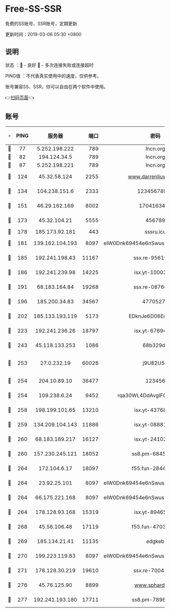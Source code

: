 # Free-SS-SSR

免费的SS账号、SSR账号，定期更新

更新时间：2019-03-06 05:30 +0800

## 说明

状态     ：🙂 - 良好 🙁 - 多次连接失败或连接超时

PING值   ：不代表真实使用中的速度，仅供参考。

账号兼容SS、SSR，你可以自由在两个软件中使用。

👉[扫码页面](https://liesauer.github.io/free-ss-ssr.github.io/)👈

## 账号

|-|PING|服务器|端口|密码|加密方式|区域|
|:----:|:----:|:-----:|-----:|:----:|:----:|:----:|
|🙂|77|5.252.198.222|789|lncn.org|rc4|JP|
|🙂|82|194.124.34.5|789|lncn.org|rc4|JP|
|🙂|87|5.252.198.221|789|lncn.org|rc4|JP|
|🙂|124|45.32.58.124|2255|www.darrenliuwei.com|aes-256-cfb|JP|
|🙂|134|104.238.151.6|2333|12345678900|aes-256-cfb|JP|
|🙂|151|46.29.162.169|8002|1704163453|aes-256-cfb|RU|
|🙂|173|45.32.104.21|5555|456789|aes-256-cfb|SG|
|🙂|178|185.173.92.181|443|sssru.icu|rc4-md5|RU|
|🙂|181|139.162.104.193|8097|eIW0Dnk69454e6nSwuspv9DmS201tQ0D|aes-256-cfb|JP|
|🙂|185|192.241.198.43|11167|ssx.re-95619566|aes-256-cfb|US|
|🙂|186|192.241.239.98|14225|isx.yt-10002331|aes-256-cfb|US|
|🙂|191|68.183.164.84|19268|ssx.re-08766670|aes-256-cfb|US|
|🙂|196|185.200.34.83|34567|47705279|aes-256-cfb|US|
|🙂|202|185.133.193.119|5173|EDknJe6D06EoWDaw|aes-256-cfb|US|
|🙂|223|192.241.236.26|18797|isx.yt-67694274|aes-256-cfb|US|
|🙂|243|45.118.133.253|1086|68b329da|aes-256-cfb|SG|
|🙂|253|27.0.232.19|60026|j9U82U53|xchacha20-ietf-poly1305|HK|
|🙂|254|204.10.89.10|36477|123456|aes-256-cfb|US|
|🙂|254|109.238.6.24|9452|rqa30WL4DdAvgIFG6Fs3znzTa|aes-256-cfb|FR|
|🙂|258|198.199.101.65|13210|isx.yt-43768936|aes-256-cfb|US|
|🙂|259|134.209.104.143|11886|isx.yt-08881056|aes-256-cfb|SG|
|🙂|260|68.183.189.217|16127|isx.yt-24102866|aes-256-cfb|SG|
|🙂|260|157.230.245.121|18052|ss8.pm-68457462|aes-256-cfb|SG|
|🙂|264|172.104.6.17|18097|f55.fun-28441819|aes-256-cfb|US|
|🙂|264|23.92.25.101|8097|eIW0Dnk69454e6nSwuspv9DmS201tQ0D|aes-256-cfb|US|
|🙂|264|66.175.221.168|8097|eIW0Dnk69454e6nSwuspv9DmS201tQ0D|aes-256-cfb|US|
|🙂|264|178.128.93.168|15319|isx.yt-89465296|aes-256-cfb|SG|
|🙂|268|45.56.106.48|17119|f55.fun-47038034|aes-256-cfb|US|
|🙂|269|185.134.21.41|11135|edgkeb|aes-256-cfb|GB|
|🙂|270|199.223.119.83|8097|eIW0Dnk69454e6nSwuspv9DmS201tQ0D|aes-256-cfb|US|
|🙂|271|178.128.30.219|19610|ssx.re-70045890|aes-256-cfb|SG|
|🙂|276|45.76.125.90|8899|www.sphard.com|aes-256-cfb|JP|
|🙂|277|192.241.193.180|17711|ss8.pm-78965598|aes-256-cfb|US|
